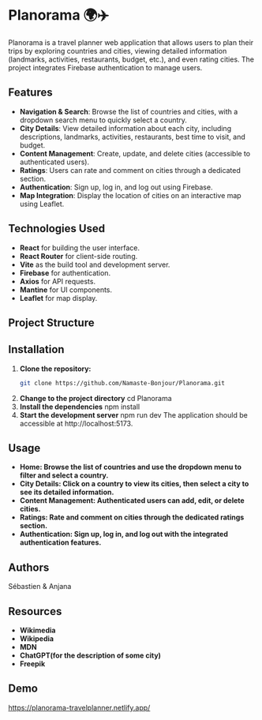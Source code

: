 # Planorama 🌍✈️

Planorama is a travel planner web application that allows users to plan their trips by exploring countries and cities, viewing detailed information (landmarks, activities, restaurants, budget, etc.), and even rating cities. The project integrates Firebase authentication to manage users.

## Features

- **Navigation & Search**: Browse the list of countries and cities, with a dropdown search menu to quickly select a country.
- **City Details**: View detailed information about each city, including descriptions, landmarks, activities, restaurants, best time to visit, and budget.
- **Content Management**: Create, update, and delete cities (accessible to authenticated users).
- **Ratings**: Users can rate and comment on cities through a dedicated section.
- **Authentication**: Sign up, log in, and log out using Firebase.
- **Map Integration**: Display the location of cities on an interactive map using Leaflet.

## Technologies Used

- **React** for building the user interface.
- **React Router** for client-side routing.
- **Vite** as the build tool and development server.
- **Firebase** for authentication.
- **Axios** for API requests.
- **Mantine** for UI components.
- **Leaflet** for map display.

## Project Structure

## Installation

1. **Clone the repository:**
   ```bash
   git clone https://github.com/Namaste-Bonjour/Planorama.git
   ```
2. **Change to the project directory**
   cd Planorama
3. **Install the dependencies**
   npm install
4. **Start the development server**
   npm run dev
   The application should be accessible at http://localhost:5173.

## **Usage**

- **Home: Browse the list of countries and use the dropdown menu to filter and select a country.**
- **City Details: Click on a country to view its cities, then select a city to see its detailed information.**
- **Content Management: Authenticated users can add, edit, or delete cities.**
- **Ratings: Rate and comment on cities through the dedicated ratings section.**
- **Authentication: Sign up, log in, and log out with the integrated authentication features.**

## **Authors**

Sébastien & Anjana

## **Resources**

- **Wikimedia**
- **Wikipedia**
- **MDN**
- **ChatGPT(for the description of some city)**
- **Freepik**

## **Demo** 
https://planorama-travelplanner.netlify.app/

